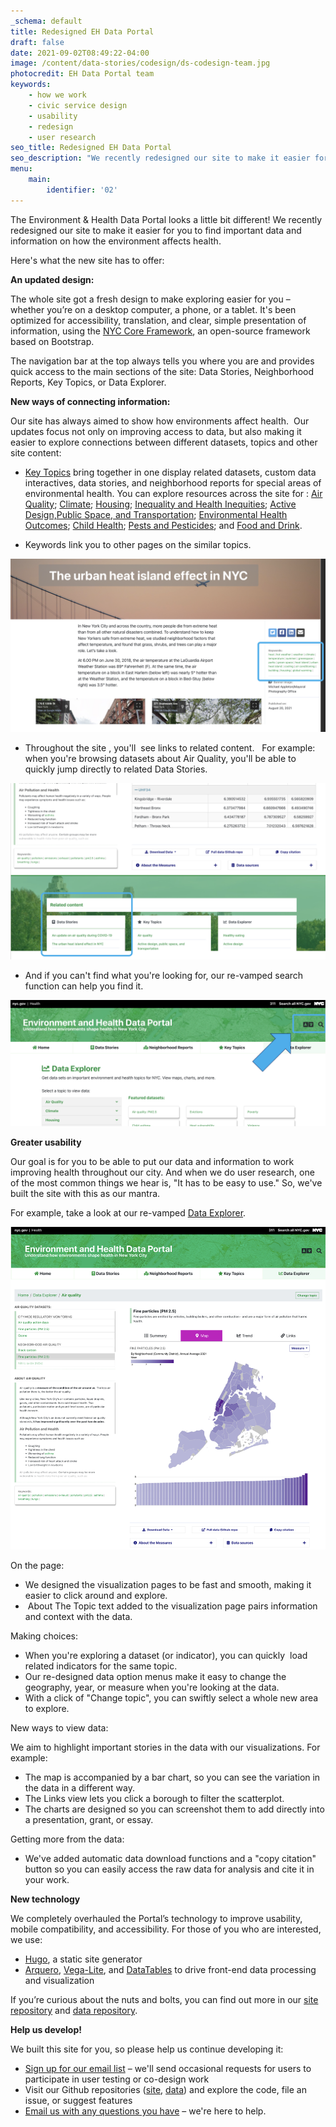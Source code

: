 ```yaml
---
_schema: default
title: Redesigned EH Data Portal
draft: false
date: 2021-09-02T08:49:22-04:00
image: /content/data-stories/codesign/ds-codesign-team.jpg
photocredit: EH Data Portal team
keywords:
    - how we work
    - civic service design
    - usability
    - redesign
    - user research
seo_title: Redesigned EH Data Portal
seo_description: "We recently redesigned our site to make it easier for you to find important data and information on how the environment affects health.\_\_"
menu:
    main:
        identifier: '02'
---
```

The Environment & Health Data Portal looks a little bit different\! We recently redesigned our site to make it easier for you to find important data and information on how the environment affects health.&nbsp;&nbsp;

Here's what the new site has to offer:&nbsp;

**An updated design:**

The whole site got a fresh design to make exploring easier for you – whether you’re on a desktop computer, a phone, or a tablet. It's been optimized for accessibility, translation, and clear, simple presentation of information, using the [NYC Core Framework](https://www1.nyc.gov/assets/oti/html/nyc-core-framework/index.html), an open-source framework based on Bootstrap.&nbsp;&nbsp;

The navigation bar at the top always tells you where you are and provides quick access to the main sections of the site: Data Stories, Neighborhood Reports, Key Topics, or Data Explorer.&nbsp;&nbsp;

**New ways of connecting information:**

Our site has always aimed to show how environments affect health.&nbsp; Our updates focus not only on improving access to data, but also making it easier to explore connections between different datasets, topics and other site content:&nbsp;

* [Key Topics](https://a816-dohbesp.nyc.gov/IndicatorPublic/beta/key-topics/) bring together in one display related datasets, custom data interactives, data stories, and neighborhood reports for special areas of environmental health. You can explore resources across the site for : [Air Quality](/key-topics/airquality/); [Climate](/key-topics/climatehealth/); [Housing](/key-topics/housing/); [Inequality and Health Inequities](/key-topics/social/); [Active Design,](/key-topics/transportation/)[Public Space, and Transportation](__notset__); [Environmental Health Outcomes](/key-topics/healthoutcomes/); [Child Health](/key-topics/childhealth/); [Pests and Pesticides](/key-topics/pests/); and [Food and Drink](/key-topics/foodanddrink/).&nbsp;

* Keywords link you to other pages on the similar topics.&nbsp;

![](/content/data-stories/redesigned-eh-data-portal/keywords-screenshot.png)

* Throughout the site , you'll&nbsp; see links to related content. &nbsp; For example: when you're browsing datasets about Air Quality, you'll be able to quickly jump directly to related Data Stories. &nbsp;

![](/content/data-stories/redesigned-eh-data-portal/related-screenshot.png)

* And if you can't find what you're looking for, our re-vamped search function can help you find it.&nbsp;&nbsp;

![](/content/data-stories/redesigned-eh-data-portal/search-screenshot.png)

**Greater usability**&nbsp;

Our goal is for you to be able to put our data and information to work improving health throughout our city. And when we do user research, one of the most common things we hear is, "It has to be easy to use." So, we've built the site with this as our mantra.&nbsp;

For example, take a look at our re-vamped [Data Explorer](/data-explorer/). &nbsp;

![](/content/data-stories/redesigned-eh-data-portal/data-explorer-screenshot.png)

On the page:&nbsp;

* We designed the visualization pages to be fast and smooth, making it easier to click around and explore.&nbsp;
* &nbsp;About The Topic text added to the visualization page pairs information and context with the data.&nbsp;

Making choices:&nbsp;

* When you're exploring a dataset (or indicator), you can quickly&nbsp; load related indicators for the same topic.&nbsp;
* Our re-designed data option menus make it easy to change the geography, year, or measure when you're looking at the data.&nbsp;
* With a click of "Change topic", you can swiftly select a whole new area to explore.&nbsp;

New ways to view data:&nbsp;

We aim to highlight important stories in the data with our visualizations. For example:&nbsp;

* The map is accompanied by a bar chart, so you can see the variation in the data in a different way.&nbsp;
* The Links view lets you click a borough to filter the scatterplot.&nbsp;
* The charts are designed so you can screenshot them to add directly into a presentation, grant, or essay.&nbsp;

Getting more from the data:&nbsp;

* We've added automatic data download functions and a "copy citation" button so you can easily access the raw data for analysis and cite it in your work.&nbsp;&nbsp;

**New technology**&nbsp;

We completely overhauled the Portal’s technology to improve usability, mobile compatibility, and accessibility. For those of you who are interested, we use:&nbsp;

* [Hugo](https://gohugo.io/), a static site generator&nbsp;
* [Arquero](https://uwdata.github.io/arquero/), [Vega-Lite](https://vega.github.io/vega-lite/), and [DataTables](https://datatables.net/)&nbsp;to drive front-end data processing and visualization&nbsp;

If you’re curious about the nuts and bolts, you can find out more in our [site repository](https://github.com/nychealth/EH-dataportal) and [data repository](https://github.com/nychealth/EHDP-data).&nbsp;&nbsp;

**Help us develop\!**&nbsp;

We built this site for you, so please help us continue developing it:&nbsp;

* [Sign up for our email list](https://docs.google.com/forms/d/e/1FAIpQLSfUg3JE5ODNc6aqBPJwM8mZ80TYtK6ISw-OM7PBwKuoN3M--g/viewform?embedded=true)&nbsp;– we'll send occasional requests for users to participate in user testing or co-design work&nbsp;
* Visit our Github repositories ([site](https://github.com/nychealth/EH-dataportal), [data](https://github.com/nychealth/EHDP-data)) and explore the code, file an issue, or suggest features&nbsp;
* [Email us with any questions you have](mailto:trackingportal@health.nyc.gov) – we're here to help.&nbsp;&nbsp;

&nbsp;